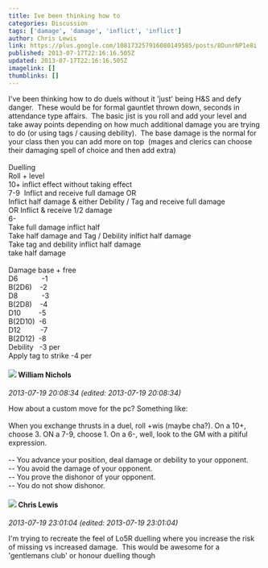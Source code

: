 ```yaml
---
title: Ive been thinking how to
categories: Discussion
tags: ['damage', 'damage', 'inflict', 'inflict']
author: Chris Lewis
link: https://plus.google.com/108173257916080149585/posts/8DunrNP1e8i
published: 2013-07-17T22:16:16.505Z
updated: 2013-07-17T22:16:16.505Z
imagelink: []
thumblinks: []
---
```


I&#39;ve been thinking how to do duels without it &#39;just&#39; being H&amp;S and defy danger.  These would be for formal gauntlet thrown down, seconds in attendance type affairs.  The basic jist is you roll and add your level and take away points depending on how much additional damage you are trying to do (or using tags / causing debility).  The base damage is the normal for your class then you can add more on top  (mages and clerics can choose their damaging spell of choice and then add extra)<br /><br />Duelling<br />Roll + level<br />10+ inflict effect without taking effect<br />7-9  Inflict and receive full damage OR <br />Inflict half damage &amp; either Debility / Tag and receive full damage<br />OR Inflict &amp; receive 1/2 damage<br />6-<br />Take full damage inflict half<br />Take half damage and Tag / Debility inlfict half damage <br />Take tag and debility inflict half damage<br />take half damage<br /><br />Damage base + free<br />D6            -1<br />B(2D6)    -2<br />D8            -3<br />B(2D8)    -4<br />D10         -5<br />B(2D10)  -6<br />D12          -7<br />B(2D12)  -8<br />Debility   -3 per<br />Apply tag to strike -4 per
<div id='comment z12tw1fiikieth5tf23fet3xsvuvgnnnp'>
  <h4><img src='{{site.baseurl}}//images/avatars/116087077877793003074_photo.jpg'> William Nichols</h4>
      <p><cite>2013-07-19 20:08:34 (edited: 2013-07-19 20:08:34)</cite></p>
        <p>How about a custom move for the pc? Something like:<br /><br />When you exchange thrusts in a duel, roll +wis (maybe cha?). On a 10+, choose 3. ON a 7-9, choose 1. On a 6-, well, look to the GM with a pitiful expression.<br /><br />-- You advance your position, deal damage or debility to your opponent.<br />-- You avoid the damage of your opponent.<br />-- You prove the dishonor of your opponent.<br />-- You do not show dishonor.</p>
</div>
        

<div id='comment z12tw1fiikieth5tf23fet3xsvuvgnnnp'>
  <h4><img src='{{site.baseurl}}//images/avatars/108173257916080149585_photo.jpg'> Chris Lewis</h4>
      <p><cite>2013-07-19 23:01:04 (edited: 2013-07-19 23:01:04)</cite></p>
        <p>I&#39;m trying to recreate the feel of Lo5R duelling where you increase the risk of missing vs increased damage.  This would be awesome for a &#39;gentlemans club&#39; or honour duelling though</p>
</div>
        